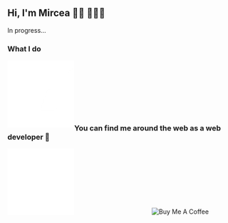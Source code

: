 ## Hi, I'm Mircea 👋🏻 👨🏻‍💻

In progress...

### What I do
<img align="left" width="150" height="150" src="https://github.com/MirceaConstantin/MirceaConstantin/blob/master/assets/devLogo.gif?raw=true" />

<br /><br /><br /><br /><br /><br /><br />

### You can find me around the web as a web developer 🙂

<img align="left" width="150" height="150" src="https://github.com/MirceaConstantin/MirceaConstantin/blob/master/assets/contact.gif?raw=true" />

<br /><br /><br /><br /><br /><br /><br />

<a href="https://www.buymeacoffee.com/micdev" target="_blank"><img align="right" height="42px" width="180px" src="https://cdn.buymeacoffee.com/buttons/lato-green.png" alt="Buy Me A Coffee" ></a>

